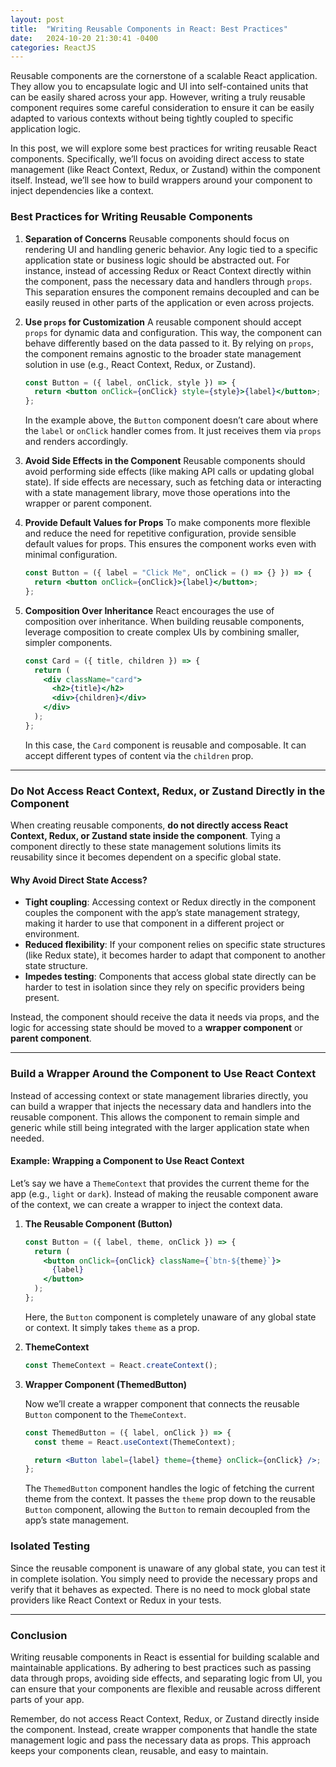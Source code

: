 ```yaml
---
layout: post
title:  "Writing Reusable Components in React: Best Practices"
date:   2024-10-20 21:30:41 -0400
categories: ReactJS
---
```


Reusable components are the cornerstone of a scalable React application. They allow you to encapsulate logic and UI into self-contained units that can be easily shared across your app. However, writing a truly reusable component requires some careful consideration to ensure it can be easily adapted to various contexts without being tightly coupled to specific application logic.

In this post, we will explore some best practices for writing reusable React components. Specifically, we’ll focus on avoiding direct access to state management (like React Context, Redux, or Zustand) within the component itself. Instead, we’ll see how to build wrappers around your component to inject dependencies like a context.

### Best Practices for Writing Reusable Components

1. **Separation of Concerns**
   Reusable components should focus on rendering UI and handling generic behavior. Any logic tied to a specific application state or business logic should be abstracted out. For instance, instead of accessing Redux or React Context directly within the component, pass the necessary data and handlers through `props`. This separation ensures the component remains decoupled and can be easily reused in other parts of the application or even across projects.

2. **Use `props` for Customization**
   A reusable component should accept `props` for dynamic data and configuration. This way, the component can behave differently based on the data passed to it. By relying on `props`, the component remains agnostic to the broader state management solution in use (e.g., React Context, Redux, or Zustand).

   ```jsx
   const Button = ({ label, onClick, style }) => {
     return <button onClick={onClick} style={style}>{label}</button>;
   };
   ```

   In the example above, the `Button` component doesn’t care about where the `label` or `onClick` handler comes from. It just receives them via `props` and renders accordingly.

3. **Avoid Side Effects in the Component**
   Reusable components should avoid performing side effects (like making API calls or updating global state). If side effects are necessary, such as fetching data or interacting with a state management library, move those operations into the wrapper or parent component.

4. **Provide Default Values for Props**
   To make components more flexible and reduce the need for repetitive configuration, provide sensible default values for props. This ensures the component works even with minimal configuration.

   ```jsx
   const Button = ({ label = "Click Me", onClick = () => {} }) => {
     return <button onClick={onClick}>{label}</button>;
   };
   ```

5. **Composition Over Inheritance**
   React encourages the use of composition over inheritance. When building reusable components, leverage composition to create complex UIs by combining smaller, simpler components.

   ```jsx
   const Card = ({ title, children }) => {
     return (
       <div className="card">
         <h2>{title}</h2>
         <div>{children}</div>
       </div>
     );
   };
   ```

   In this case, the `Card` component is reusable and composable. It can accept different types of content via the `children` prop.

---

### Do Not Access React Context, Redux, or Zustand Directly in the Component

When creating reusable components, **do not directly access React Context, Redux, or Zustand state inside the component**. Tying a component directly to these state management solutions limits its reusability since it becomes dependent on a specific global state.

#### Why Avoid Direct State Access?

- **Tight coupling**: Accessing context or Redux directly in the component couples the component with the app’s state management strategy, making it harder to use that component in a different project or environment.
- **Reduced flexibility**: If your component relies on specific state structures (like Redux state), it becomes harder to adapt that component to another state structure.
- **Impedes testing**: Components that access global state directly can be harder to test in isolation since they rely on specific providers being present.

Instead, the component should receive the data it needs via props, and the logic for accessing state should be moved to a **wrapper component** or **parent component**.

---

### Build a Wrapper Around the Component to Use React Context

Instead of accessing context or state management libraries directly, you can build a wrapper that injects the necessary data and handlers into the reusable component. This allows the component to remain simple and generic while still being integrated with the larger application state when needed.

#### Example: Wrapping a Component to Use React Context

Let’s say we have a `ThemeContext` that provides the current theme for the app (e.g., `light` or `dark`). Instead of making the reusable component aware of the context, we can create a wrapper to inject the context data.

1. **The Reusable Component (Button)**

   ```jsx
   const Button = ({ label, theme, onClick }) => {
     return (
       <button onClick={onClick} className={`btn-${theme}`}>
         {label}
       </button>
     );
   };
   ```

   Here, the `Button` component is completely unaware of any global state or context. It simply takes `theme` as a prop.

2. **ThemeContext**

   ```jsx
   const ThemeContext = React.createContext();
   ```

3. **Wrapper Component (ThemedButton)**

   Now we’ll create a wrapper component that connects the reusable `Button` component to the `ThemeContext`.

   ```jsx
   const ThemedButton = ({ label, onClick }) => {
     const theme = React.useContext(ThemeContext);

     return <Button label={label} theme={theme} onClick={onClick} />;
   };
   ```

   The `ThemedButton` component handles the logic of fetching the current theme from the context. It passes the `theme` prop down to the reusable `Button` component, allowing the `Button` to remain decoupled from the app’s state management.

### Isolated Testing

Since the reusable component is unaware of any global state, you can test it in complete isolation. You simply need to provide the necessary props and verify that it behaves as expected. There is no need to mock global state providers like React Context or Redux in your tests.

---

### Conclusion

Writing reusable components in React is essential for building scalable and maintainable applications. By adhering to best practices such as passing data through props, avoiding side effects, and separating logic from UI, you can ensure that your components are flexible and reusable across different parts of your app.

Remember, do not access React Context, Redux, or Zustand directly inside the component. Instead, create wrapper components that handle the state management logic and pass the necessary data as props. This approach keeps your components clean, reusable, and easy to maintain.
